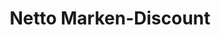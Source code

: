 ---
title: "Netto Marken-Discount"
url: /kassel/netto-marken-discount-kasseler-strasse/
shop: Supermarkt
---